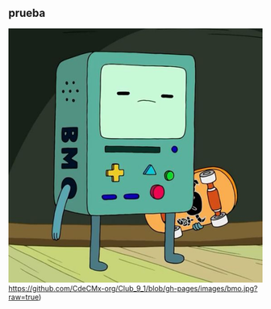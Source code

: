 ## prueba
![bmo](https://github.com/CdeCMx-org/Club_9_1/blob/gh-pages/images/bmo.jpg?raw=true)https://github.com/CdeCMx-org/Club_9_1/blob/gh-pages/images/bmo.jpg?raw=true)
